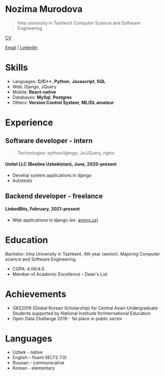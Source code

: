# Nozima Murodova
> Inha university in Tashkent
> Computer Science and Software Engineering

[CV](https://drive.google.com/file/d/1EL7N1scvE1GkIACeojzJK-oKtDvdlvyj/view?usp=sharing)

[Email](https://nozima.9813@gmail.com) | [LinkedIn](linkedin.com/in/nozima29)
 
# Skills
* Languages: **C/C++**, **Python**, **Javascript**, **SQL**
* Web: Django, JQuery
* Mobile: **React-native**
* Databases: **MySql**, **Postgres**
* Others: **Version Control System**, **ML/DL amateur**

# Experience
## Software developer - intern
> Technologies: python/django, Js/JQuery, nginx 

#### Unitel LLC (Beeline Uzbekistan), June, 2020-present
* Develop system applications in django
* Autotests


## Backend developer - freelance
#### LinkedBits, February, 2021-present
* Web applications in django (ex. [anons.uz](https://anons.uz/ru/))

# Education      
Bachelor: Inha University in Tashkent, 4th year (senior).
Majoring Computer science and Software Engineering.
* CGPA: 4.06/4.5
* Member of Academic Excellence - Dean's List	

# Achievements
* GKS2019 (Global Korean Scholarship) for Central Asian Undergraduate Students supported by National 
    Institude forInternational Education
* Open Data Challange 2019 - 1st place in public sector 

# Languages
* Uzbek - native
* English – fluent (IELTS 7.0) 
* Russian - communicative
* Korean - elementary

